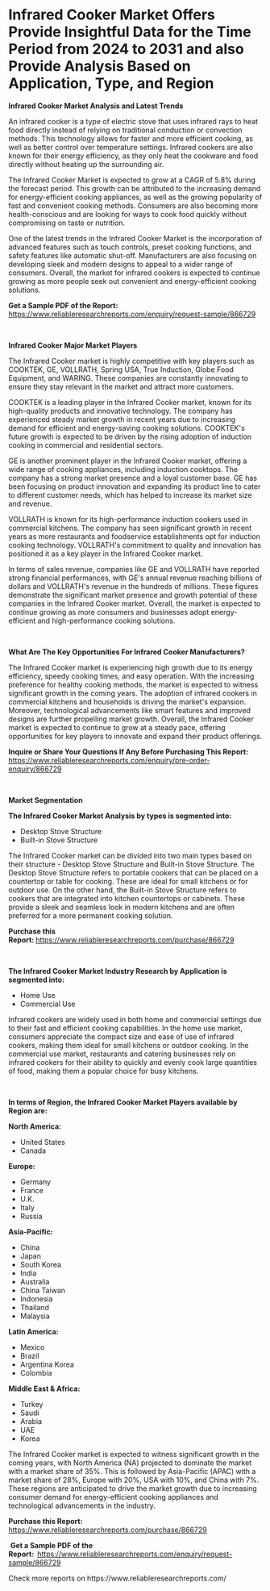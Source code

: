 <p><h1>Infrared Cooker Market Offers Provide Insightful Data for the Time Period from 2024 to 2031 and also Provide Analysis Based on Application, Type, and Region</h1></p><p><strong>Infrared Cooker Market Analysis and Latest Trends</strong></p>
<p><p>An infrared cooker is a type of electric stove that uses infrared rays to heat food directly instead of relying on traditional conduction or convection methods. This technology allows for faster and more efficient cooking, as well as better control over temperature settings. Infrared cookers are also known for their energy efficiency, as they only heat the cookware and food directly without heating up the surrounding air.</p><p>The Infrared Cooker Market is expected to grow at a CAGR of 5.8% during the forecast period. This growth can be attributed to the increasing demand for energy-efficient cooking appliances, as well as the growing popularity of fast and convenient cooking methods. Consumers are also becoming more health-conscious and are looking for ways to cook food quickly without compromising on taste or nutrition.</p><p>One of the latest trends in the Infrared Cooker Market is the incorporation of advanced features such as touch controls, preset cooking functions, and safety features like automatic shut-off. Manufacturers are also focusing on developing sleek and modern designs to appeal to a wider range of consumers. Overall, the market for infrared cookers is expected to continue growing as more people seek out convenient and energy-efficient cooking solutions.</p></p>
<p><strong>Get a Sample PDF of the Report:&nbsp;</strong> <a href="https://www.reliableresearchreports.com/enquiry/request-sample/866729">https://www.reliableresearchreports.com/enquiry/request-sample/866729</a></p>
<p>&nbsp;</p>
<p><strong>Infrared Cooker Major Market Players</strong></p>
<p><p>The Infrared Cooker market is highly competitive with key players such as COOKTEK, GE, VOLLRATH, Spring USA, True Induction, Globe Food Equipment, and WARING. These companies are constantly innovating to ensure they stay relevant in the market and attract more customers.</p><p>COOKTEK is a leading player in the Infrared Cooker market, known for its high-quality products and innovative technology. The company has experienced steady market growth in recent years due to increasing demand for efficient and energy-saving cooking solutions. COOKTEK's future growth is expected to be driven by the rising adoption of induction cooking in commercial and residential sectors.</p><p>GE is another prominent player in the Infrared Cooker market, offering a wide range of cooking appliances, including induction cooktops. The company has a strong market presence and a loyal customer base. GE has been focusing on product innovation and expanding its product line to cater to different customer needs, which has helped to increase its market size and revenue.</p><p>VOLLRATH is known for its high-performance induction cookers used in commercial kitchens. The company has seen significant growth in recent years as more restaurants and foodservice establishments opt for induction cooking technology. VOLLRATH's commitment to quality and innovation has positioned it as a key player in the Infrared Cooker market.</p><p>In terms of sales revenue, companies like GE and VOLLRATH have reported strong financial performances, with GE's annual revenue reaching billions of dollars and VOLLRATH's revenue in the hundreds of millions. These figures demonstrate the significant market presence and growth potential of these companies in the Infrared Cooker market. Overall, the market is expected to continue growing as more consumers and businesses adopt energy-efficient and high-performance cooking solutions.</p></p>
<p>&nbsp;</p>
<p><strong>What Are The Key Opportunities For Infrared Cooker Manufacturers?</strong></p>
<p><p>The Infrared Cooker market is experiencing high growth due to its energy efficiency, speedy cooking times, and easy operation. With the increasing preference for healthy cooking methods, the market is expected to witness significant growth in the coming years. The adoption of infrared cookers in commercial kitchens and households is driving the market's expansion. Moreover, technological advancements like smart features and improved designs are further propelling market growth. Overall, the Infrared Cooker market is expected to continue to grow at a steady pace, offering opportunities for key players to innovate and expand their product offerings.</p></p>
<p><strong>Inquire or Share Your Questions If Any Before Purchasing This Report:</strong> <a href="https://www.reliableresearchreports.com/enquiry/pre-order-enquiry/866729">https://www.reliableresearchreports.com/enquiry/pre-order-enquiry/866729</a></p>
<p>&nbsp;</p>
<p><strong>Market Segmentation</strong></p>
<p><strong>The Infrared Cooker Market Analysis by types is segmented into:</strong></p>
<p><ul><li>Desktop Stove Structure</li><li>Built-in Stove Structure</li></ul></p>
<p><p>The Infrared Cooker market can be divided into two main types based on their structure - Desktop Stove Structure and Built-in Stove Structure. The Desktop Stove Structure refers to portable cookers that can be placed on a countertop or table for cooking. These are ideal for small kitchens or for outdoor use. On the other hand, the Built-in Stove Structure refers to cookers that are integrated into kitchen countertops or cabinets. These provide a sleek and seamless look in modern kitchens and are often preferred for a more permanent cooking solution.</p></p>
<p><strong>Purchase this Report:&nbsp;</strong><a href="https://www.reliableresearchreports.com/purchase/866729">https://www.reliableresearchreports.com/purchase/866729</a></p>
<p>&nbsp;</p>
<p><strong>The Infrared Cooker Market Industry Research by Application is segmented into:</strong></p>
<p><ul><li>Home Use</li><li>Commercial Use</li></ul></p>
<p><p>Infrared cookers are widely used in both home and commercial settings due to their fast and efficient cooking capabilities. In the home use market, consumers appreciate the compact size and ease of use of infrared cookers, making them ideal for small kitchens or outdoor cooking. In the commercial use market, restaurants and catering businesses rely on infrared cookers for their ability to quickly and evenly cook large quantities of food, making them a popular choice for busy kitchens.</p></p>
<p>&nbsp;</p>
<p><strong>In terms of Region, the Infrared Cooker Market Players available by Region are:</strong></p>
<p>
    <p> <strong> North America: </strong>
        <ul>
            <li>United States</li>
            <li>Canada</li>
        </ul>
        </p> 
    <p> <strong> Europe: </strong>
        <ul>
            <li>Germany</li>
            <li>France</li>
            <li>U.K.</li>
            <li>Italy</li>
            <li>Russia</li>
        </ul>
        </p> 
    <p> <strong> Asia-Pacific: </strong>
        <ul>
            <li>China</li>
            <li>Japan</li>
            <li>South Korea</li>
            <li>India</li>
            <li>Australia</li>
            <li>China Taiwan</li>
            <li>Indonesia</li>
            <li>Thailand</li>
            <li>Malaysia</li>
        </ul>
        </p> 
    <p> <strong> Latin America: </strong>
        <ul>
            <li>Mexico</li>
            <li>Brazil</li>
            <li>Argentina Korea</li>
            <li>Colombia</li>
        </ul>
        </p> 
    <p> <strong> Middle East & Africa: </strong>
        <ul>
            <li>Turkey</li>
            <li>Saudi</li>
            <li>Arabia</li>
            <li>UAE</li>
            <li>Korea</li>
        </ul>
    </p>
    </p>
<p><p>The Infrared Cooker market is expected to witness significant growth in the coming years, with North America (NA) projected to dominate the market with a market share of 35%. This is followed by Asia-Pacific (APAC) with a market share of 28%, Europe with 20%, USA with 10%, and China with 7%. These regions are anticipated to drive the market growth due to increasing consumer demand for energy-efficient cooking appliances and technological advancements in the industry.</p></p>
<p><strong>Purchase this Report: </strong><a href="https://www.reliableresearchreports.com/purchase/866729">https://www.reliableresearchreports.com/purchase/866729</a></p>
<p>&nbsp;<strong>Get a Sample PDF of the Report:&nbsp;&nbsp;</strong><a href="https://www.reliableresearchreports.com/enquiry/request-sample/866729">https://www.reliableresearchreports.com/enquiry/request-sample/866729</a></p>
<p><strong></strong></p>
<p>Check more reports on https://www.reliableresearchreports.com/</p>